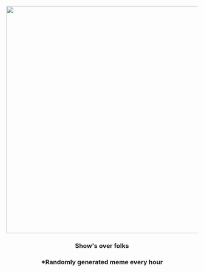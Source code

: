 <p align="center">
        <img src="https://i.redd.it/w1a8ftfxnc791.gif" width="600" height="600">
        </p>
        <h3 align="center">Show's over folks</h3>
        <h3 align="center">*Randomly generated meme every hour</h3>
    